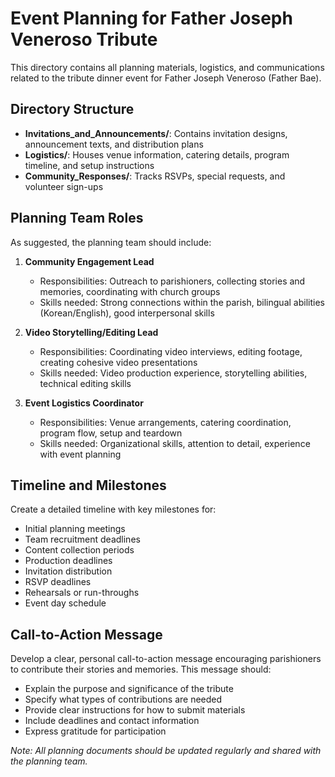 # Event Planning for Father Joseph Veneroso Tribute

This directory contains all planning materials, logistics, and communications related to the tribute dinner event for Father Joseph Veneroso (Father Bae).

## Directory Structure

- **Invitations_and_Announcements/**: Contains invitation designs, announcement texts, and distribution plans
- **Logistics/**: Houses venue information, catering details, program timeline, and setup instructions
- **Community_Responses/**: Tracks RSVPs, special requests, and volunteer sign-ups

## Planning Team Roles

As suggested, the planning team should include:

1. **Community Engagement Lead**
   - Responsibilities: Outreach to parishioners, collecting stories and memories, coordinating with church groups
   - Skills needed: Strong connections within the parish, bilingual abilities (Korean/English), good interpersonal skills

2. **Video Storytelling/Editing Lead**
   - Responsibilities: Coordinating video interviews, editing footage, creating cohesive video presentations
   - Skills needed: Video production experience, storytelling abilities, technical editing skills

3. **Event Logistics Coordinator**
   - Responsibilities: Venue arrangements, catering coordination, program flow, setup and teardown
   - Skills needed: Organizational skills, attention to detail, experience with event planning

## Timeline and Milestones

Create a detailed timeline with key milestones for:
- Initial planning meetings
- Team recruitment deadlines
- Content collection periods
- Production deadlines
- Invitation distribution
- RSVP deadlines
- Rehearsals or run-throughs
- Event day schedule

## Call-to-Action Message

Develop a clear, personal call-to-action message encouraging parishioners to contribute their stories and memories. This message should:
- Explain the purpose and significance of the tribute
- Specify what types of contributions are needed
- Provide clear instructions for how to submit materials
- Include deadlines and contact information
- Express gratitude for participation

*Note: All planning documents should be updated regularly and shared with the planning team.* 